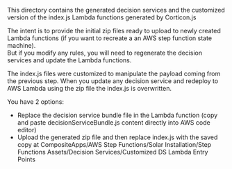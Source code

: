 This directory contains the generated decision services and the customized version of the 
index.js Lambda functions generated by Corticon.js

The intent is to provide the initial zip files ready to upload to newly created Lambda functions (if you want to recreate a an AWS step function state machine).  
But if you modify any rules, you will need to regenerate the decision services and update the Lambda functions. 
 
The index.js files were customized to manipulate the payload coming from the previous step.
When you update any decision service and redeploy to AWS Lambda using the zip file 
the index.js is overwritten. 

You have 2 options:
- Replace the decision service bundle file in the Lambda function (copy and paste decisionServiceBundle.js content directly into AWS code editor) 
- Upload the generated zip file and then replace index.js with the saved copy at CompositeApps/AWS Step Functions/Solar Installation/Step Functions Assets/Decision Services/Customized DS Lambda Entry Points
